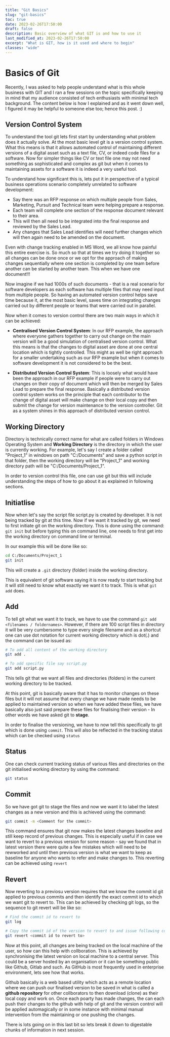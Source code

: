 ```yaml
---
title: "Git Basics"
slug: "git-basics"
toc: true
date: 2023-02-26T17:50:00
draft: false
description: Basic overview of what GIT is and how to use it
last_modified_at: 2023-02-26T17:50:00
excerpt: "What is GIT, how is it used and where to begin"
classes: "wide"
---
```


# Basics of Git 

Recently, I was asked to help people understand what is this whole business with GIT and I ran a few sessions on the topic specifically keeping in mind that my audience consisted of tech enthusiasts with minimal tech background. The content below is how I explained and as it went down well, I figured it may be helpful to someone else too; hence this post. :)

## Version Control System

To understand the tool git lets first start by understanding what problem does it actually solve. At the most basic level git is a version control system. What this means is that it allows automated control of maintaining different versions of a digital asset such as a text file, CV, or indeed code files for a software. Now for simpler things like CV or text file one may not need something as sophisticated and complex as git but when it comes to maintaining assets for a software it is indeed a very useful tool.

To understand how significant this is, lets put it in perspective of a typical business operations scenario completely unrelated to software development:

* Say there was an RFP response on which multiple people from Sales, Marketing, Pursuit and Technical team were helping prepare a response.
* Each team will complete one section of the response document relevant to their area.
* This will then all need to be integrated into the final response and reviewed by the Sales Lead.
* Any changes that Sales Lead identifies will need further changes which will then again need to be amended on the document.

Even with change tracking enabled in MS Word, we all know how painful this entire exercise is. So much so that at times we try doing it together so all changes can be done once or we opt for the approach of making changes sequentially where one section is completed by one team before another can be started by another team. This when we have one document!!! 

Now imagine if we had 1000s of such documents - that is a real scenario for software developers as each software has multiple files that may need input from multiple people. So having an automated version control helps save time because it, at the most basic level, saves time on integrating changes carried out by different people or teams that were carried out in parallel.

Now when it comes to version control there are two main ways in which it can be achieved:

* **Centralised Version Control System**: In our RFP example, the approach where everyone gathers together to carry out change on the main version will be a good simulation of centralised version control. What this means is that the changes to digital asset are done at one central location which is tightly controlled. This might as well be right approach for a smaller undertaking such as our RFP example but when it comes to software development it is not considered to be the best.

* **Distributed Version Control System**: This is loosely what would have been the approach in our RFP example if people were to carry out changes on their copy of document which will then be merged by Sales Lead to prepare the final response. Basically a distributed version control system works on the principle that each contributor to the change of digital asset will make change on their local copy and then submit the change for version maintenance to the version controller. Git as a system shines in this approach of distributed version control.

## Working Directory

Directory is technically correct name for what are called folders in Windows Operating System and **Working Directory** is the directory in which the user is currently working. For example, let's say I create a folder called "Project_1" in windows on path "C:/Documents" and save a python script in that folder, then the working directory will be "Project_1" and working directory path will be "C:/Documents/Project_1".

In order to version control this file, one can use git but this will include understanding the steps of how to go about it as explained in following sections.

## Initiatlise

Now when let's say the script file script.py is created by developer. It is not being tracked by git at this time. Now if we want it tracked by git, we need to first initiate git on the working directory. This is done using the command: `git init` but before typing this on command line, one needs to first get into the working directory on command line or terminal.

In our example this will be done like so:

```bash
cd C:/Documents/Project_1
git init
```

This will create a `.git` directory (folder) inside the working directory.

This is equivalent of git software saying it is now ready to start tracking but it will still need to know what exactly we want it to track. This is what `git add` does. 

## Add

To tell git what we want it to track, we have to use the command `git add <filenames / foldernames>`. However, if there are 100 script files in directory it will be very cumbersome to type every single filename and as a shortcut one can use dot notation for current working directory which is dot(.) and the command can be issued as:

```bash
# To add all content of the working directory
git add .

# To add specific file say script.py
git add script.py
```

This tells git that we want all files and directories (folders) in the current working directory to be tracked.

At this point, git is basically aware that it has to monitor changes on these files but it will not assume that every change we have made needs to be applied to maintained version so when we have added these files, we have basically also just said prepare these files for finalising their version - In other words we have asked git to **stage**. 

In order to finalise the versioning, we have to now tell this specifically to git which is done using `commit`. This will also be reflected in the tracking status which can be checked using `status`

## Status

One can check current tracking status of various files and directories on the git initialised working directory by using the command:

```bash
git status
```

## Commit

So we have got git to stage the files and now we want it to label the latest changes as a new version and this is achieved using the command:

```bash
git commit -m <Comment for the commit>
```
This command ensures that git now makes the latest changes baseline and still keep record of previous changes. This is especially useful if in case we want to revert to a previous version for some reason - say we found that in latest version there were quite a few mistakes which will need to be rewworked and until then previous version is what we want to keep as baseline for anyone who wants to refer and make changes to. This reverting can be achieved using `revert`

## Revert

Now reverting to a previosu version requires that we know the commit id git applied to previous commits and then identify the exact commit id to which we want git to revert to. This can be achieved by checking git logs, so the sequence to git revert will be like so:

```bash
# Find the commit id to revert to
git log

# Copy the commit id of the version to revert to and issue following command
git revert <commit id to revert to>
```

Now at this point, all changes are being tracked on the local machine of the user, so how can this help with collboration. This is achieved by synchronising the latest version on local machine to a central server. This could be a server hosted by an organisation or it can be something public like Github, Gitlab and such. As GitHub is most frequently used in enterprise environment, lets see how that works.

Github basically is a web based utility which acts as a remote location where we can push our finalised version to be saved in what is called a **github repository** for other collborators to then download (clone) as their local copy and work on. Once each poarty has made changes, the can each push their changes to the github with help of git and the version control will be applied automagically or in some instance with minimal manual intervention from the maintaining or one pushing the changes.

There is lots going on in this last bit so lets break it down to digestable chunks of information in next session.